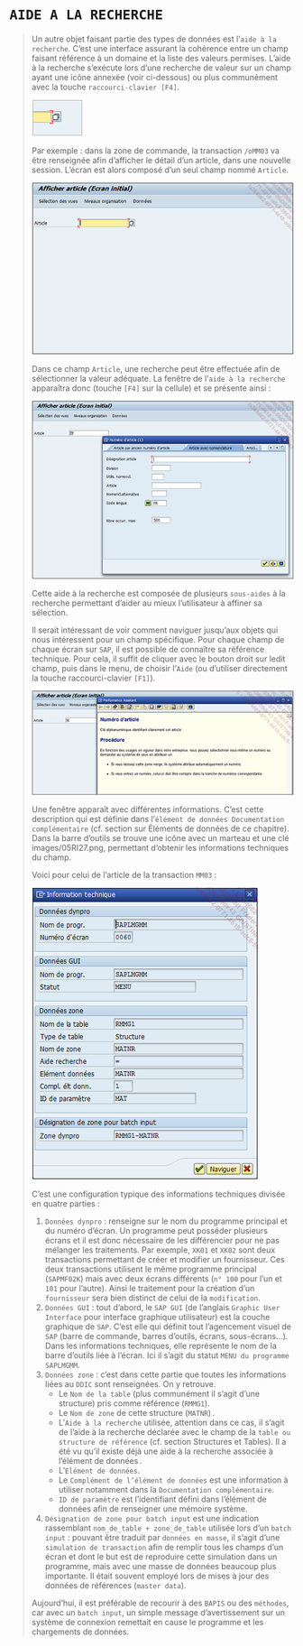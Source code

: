 # **`AIDE A LA RECHERCHE`**

> Un autre objet faisant partie des types de données est l’`aide à la recherche`. C’est une interface assurant la cohérence entre un champ faisant référence à un domaine et la liste des valeurs permises. L’aide à la recherche s’exécute lors d’une recherche de valeur sur un champ ayant une icône annexée (voir ci-dessous) ou plus communément avec la touche `raccourci-clavier [F4]`.
>
> ![](../00_Ressources/05_13_01.png)
>
> Par exemple : dans la zone de commande, la transaction `/oMM03` va être renseignée afin d’afficher le détail d’un article, dans une nouvelle session. L’écran est alors composé d’un seul champ nommé `Article`.
>
> ![](../00_Ressources/05_13_02.png)
>
> Dans ce champ `Article`, une recherche peut être effectuée afin de sélectionner la valeur adéquate. La fenêtre de l’`aide à la recherche` apparaîtra donc (touche `[F4]` sur la cellule) et se présente ainsi :
>
> ![](../00_Ressources/05_13_03.png)
>
> Cette aide à la recherche est composée de plusieurs `sous-aides` à la recherche permettant d’aider au mieux l’utilisateur à affiner sa sélection.
>
> Il serait intéressant de voir comment naviguer jusqu’aux objets qui nous intéressent pour un champ spécifique. Pour chaque champ de chaque écran sur `SAP`, il est possible de connaître sa référence technique. Pour cela, il suffit de cliquer avec le bouton droit sur ledit champ, puis dans le menu, de choisir l’`Aide` (ou d’utiliser directement la touche raccourci-clavier `[F1]`).
>
> ![](../00_Ressources/05_13_04.png)
>
> Une fenêtre apparaît avec différentes informations. C’est cette description qui est définie dans l’`élément de données Documentation complémentaire` (cf. section sur Éléments de données de ce chapitre). Dans la barre d’outils se trouve une icône avec un marteau et une clé images/05RI27.png, permettant d’obtenir les informations techniques du champ.
>
> Voici pour celui de l’article de la transaction `MM03` :
>
> ![](../00_Ressources/05_13_05.png)
>
> C’est une configuration typique des informations techniques divisée en quatre parties :
>
> 1. `Données dynpro` : renseigne sur le nom du programme principal et du numéro d’écran. Un programme peut posséder plusieurs écrans et il est donc nécessaire de les différencier pour ne pas mélanger les traitements. Par exemple, `XK01` et `XK02` sont deux transactions permettant de créer et modifier un fournisseur. Ces deux transactions utilisent le même programme principal (`SAPMF02K`) mais avec deux écrans différents (`n° 100` pour l’un et `101` pour l’autre). Ainsi le traitement pour la création d’un `fournisseur` sera bien distinct de celui de la `modification`.
> 2. `Données GUI` : tout d’abord, le `SAP GUI` (de l’anglais `Graphic User Interface` pour interface graphique utilisateur) est la couche graphique de `SAP`. C’est elle qui définit tout l’agencement visuel de `SAP` (barre de commande, barres d’outils, écrans, sous-écrans...). Dans les informations techniques, elle représente le nom de la barre d’outils liée à l’écran. Ici il s’agit du statut `MENU du programme SAPLMGMM`.
> 3. `Données zone` : c’est dans cette partie que toutes les informations liées au `DDIC` sont renseignées. On y retrouve.
>    - Le `Nom de la table` (plus communément il s’agit d’une structure) pris comme référence (`RMMG1`).
>    - Le `Nom de zone` de cette structure (`MATNR`) .
>    - L’`Aide à la recherche` utilisée, attention dans ce cas, il s’agit de l’aide à la recherche déclarée avec le champ de la `table ou structure de référence` (cf. section Structures et Tables). Il a été vu qu’il existe déjà une aide à la recherche associée à l’élément de données .
>    - L’`Elément de données`.
>    - Le `Complément de l’élément de données` est une information à utiliser notamment dans la `Documentation complémentaire`.
>    - `ID de paramètre` est l’identifiant défini dans l’élément de données afin de renseigner une mémoire système.
> 4. `Désignation de zone pour batch input` est une indication rassemblant `nom_de_table + zone_de_table` utilisée lors d’un `batch input` : pouvant être traduit par `données en masse`, il s’agit d’une `simulation de transaction` afin de remplir tous les champs d’un écran et dont le but est de reproduire cette simulation dans un programme, mais avec une masse de données beaucoup plus importante. Il était souvent employé lors de mises à jour des données de références (`master data`).
>
> Aujourd’hui, il est préférable de recourir à des `BAPIS` ou des `méthodes`, car avec un `batch input`, un simple message d’avertissement sur un système de connexion remettait en cause le programme et les chargements de données.
